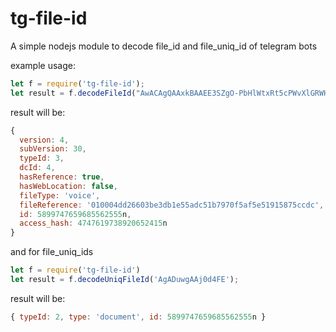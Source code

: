 # tg-file-id
A simple nodejs module to decode file_id and file_uniq_id of telegram bots


example usage:

``` js
let f = require('tg-file-id');
let result = f.decodeFileId("AwACAgQAAxkBAAEE3SZgO-PbHlWtxRt5cPWvXlGRWHXM3AACuwgAAj0d4FF_jv-i_-7iQR4E")
```
result will be:
``` js
{
  version: 4,
  subVersion: 30,
  typeId: 3,
  dcId: 4,
  hasReference: true,
  hasWebLocation: false,
  fileType: 'voice',
  fileReference: '010004dd26603be3db1e55adc51b7970f5af5e51915875ccdc',
  id: 5899747659685562555n,
  access_hash: 4747619738920652415n
}
```


and for file_uniq_ids
```js
let f = require('tg-file-id')
let result = f.decodeUniqFileId('AgADuwgAAj0d4FE');
```
result will be:
```js
{ typeId: 2, type: 'document', id: 5899747659685562555n }
 ```

